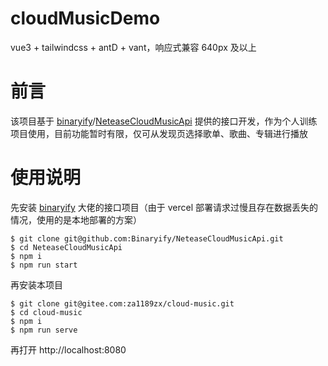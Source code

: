 # cloudMusicDemo

vue3 + tailwindcss + antD + vant，响应式兼容 640px 及以上

# 前言

该项目基于 [binaryify](https://github.com/Binaryify)/[NeteaseCloudMusicApi](https://github.com/Binaryify/NeteaseCloudMusicApi) 提供的接口开发，作为个人训练项目使用，目前功能暂时有限，仅可从发现页选择歌单、歌曲、专辑进行播放

# 使用说明

先安装 [binaryify](https://github.com/Binaryify) 大佬的接口项目（由于 vercel 部署请求过慢且存在数据丢失的情况，使用的是本地部署的方案）

```git
$ git clone git@github.com:Binaryify/NeteaseCloudMusicApi.git
$ cd NeteaseCloudMusicApi
$ npm i
$ npm run start
```

再安装本项目

```git
$ git clone git@gitee.com:za1189zx/cloud-music.git
$ cd cloud-music
$ npm i
$ npm run serve
```

再打开 http://localhost:8080
